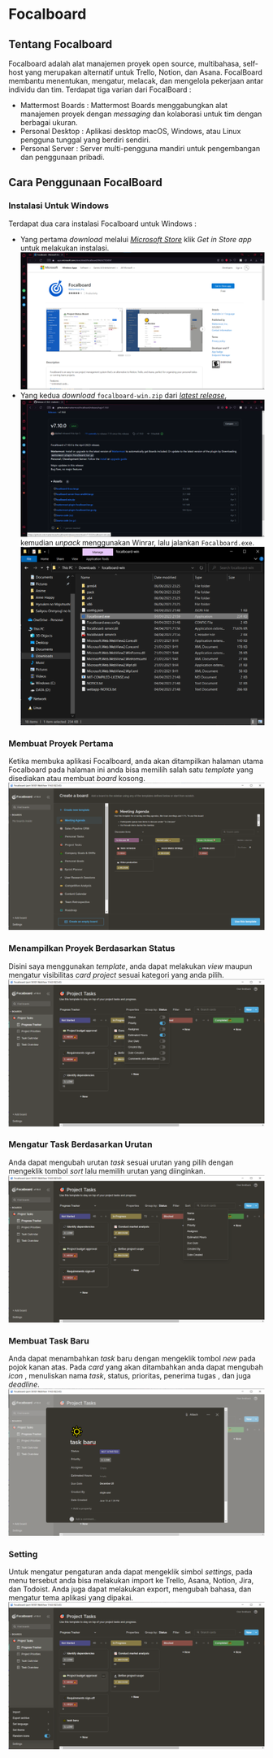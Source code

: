 # Focalboard
## Tentang Focalboard
Focalboard adalah alat manajemen proyek open source, multibahasa, self-host yang merupakan alternatif untuk Trello, Notion, dan Asana. FocalBoard membantu menentukan, mengatur, melacak, dan mengelola pekerjaan antar individu dan tim.
Terdapat tiga varian dari FocalBoard :
* Mattermost Boards : Mattermost Boards menggabungkan alat manajemen proyek dengan *messaging* dan kolaborasi untuk tim dengan berbagai ukuran.
* Personal Desktop : Aplikasi desktop macOS, Windows, atau Linux pengguna tunggal yang berdiri sendiri.
* Personal Server : Server multi-pengguna mandiri untuk pengembangan dan penggunaan pribadi.

## Cara Penggunaan FocalBoard
### Instalasi Untuk Windows
Terdapat dua cara instalasi Focalboard untuk Windows :
- Yang pertama *download* melalui [*Microsoft Store*](https://www.microsoft.com/store/productId/9NLN2T0SX9VF) klik *Get in Store app* untuk melakukan instalasi.
![alt text](https://github.com/GagasTaruna/FocalBoard/blob/a51f4e386b448321d029a122822720d77fb1bd03/FocalBoards/fb01.png)
- Yang kedua *download* `focalboard-win.zip` dari [*latest release*](https://github.com/mattermost/focalboard/releases), ![alt text](https://github.com/GagasTaruna/FocalBoard/blob/a51f4e386b448321d029a122822720d77fb1bd03/FocalBoards/fb02.png) kemudian *unpack* menggunakan Winrar, lalu jalankan `Focalboard.exe`.
![alt text](https://github.com/GagasTaruna/FocalBoard/blob/a51f4e386b448321d029a122822720d77fb1bd03/FocalBoards/fb03.png)

### Membuat Proyek Pertama
Ketika membuka aplikasi Focalboard, anda akan ditampilkan halaman utama Focalboard pada halaman ini anda bisa memilih salah satu *template* yang disediakan atau membuat *board* kosong.
![alt text](https://github.com/GagasTaruna/FocalBoard/blob/a51f4e386b448321d029a122822720d77fb1bd03/FocalBoards/fb04.png)

### Menampilkan Proyek Berdasarkan Status
Disini saya menggunakan *template*, anda dapat melakukan *view* maupun mengatur visibilitas *card project* sesuai kategori yang anda pilih.
![alt text](https://github.com/GagasTaruna/FocalBoard/blob/a51f4e386b448321d029a122822720d77fb1bd03/FocalBoards/fb05.png)

### Mengatur Task Berdasarkan Urutan
Anda dapat mengubah urutan *task* sesuai urutan yang pilih dengan mengeklik tombol *sort* lalu memilih urutan yang diinginkan.
![alt text](https://github.com/GagasTaruna/FocalBoard/blob/a51f4e386b448321d029a122822720d77fb1bd03/FocalBoards/fb06.png)

### Membuat Task Baru
Anda dapat menambahkan *task* baru dengan mengeklik tombol *new* pada pojok kanan atas. Pada *card* yang akan ditambahkan anda dapat mengubah *icon* , menuliskan nama *task*, status, prioritas, penerima tugas , dan juga *deadline*.
![alt text](https://github.com/GagasTaruna/FocalBoard/blob/a51f4e386b448321d029a122822720d77fb1bd03/FocalBoards/fb07.png)

### Setting
Untuk mengatur pengaturan anda dapat mengeklik simbol *settings*, pada menu tersebut anda bisa melakukan import ke Trello, Asana, Notion, Jira, dan Todoist. Anda juga dapat melakukan export, mengubah bahasa, dan mengatur tema aplikasi yang dipakai.
![alt text](https://github.com/GagasTaruna/FocalBoard/blob/a51f4e386b448321d029a122822720d77fb1bd03/FocalBoards/fb08.png)
